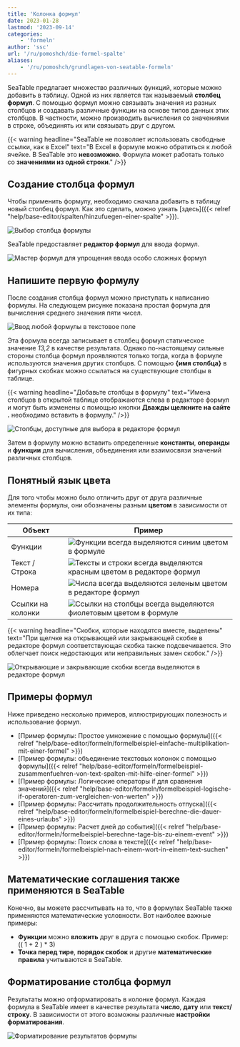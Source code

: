 ```yaml
---
title: 'Колонка формул'
date: 2023-01-28
lastmod: '2023-09-14'
categories:
    - 'formeln'
author: 'ssc'
url: '/ru/pomoshch/die-formel-spalte'
aliases:
    - '/ru/pomoshch/grundlagen-von-seatable-formeln'
---
```


SeaTable предлагает множество различных функций, которые можно добавить в таблицу. Одной из них является так называемый **столбец формул**. С помощью формул можно связывать значения из разных столбцов и создавать различные функции на основе типов данных этих столбцов. В частности, можно производить вычисления со значениями в строке, объединять их или связывать друг с другом.

{{< warning  headline="SeaTable не позволяет использовать свободные ссылки, как в Excel"  text="В Excel в формуле можно обратиться к любой ячейке. В SeaTable это **невозможно**. Формула может работать только со **значениями из одной строки**." />}}

## Создание столбца формул

Чтобы применить формулу, необходимо сначала добавить в таблицу новый столбец формул. Как это сделать, можно узнать [здесь]({{< relref "help/base-editor/spalten/hinzufuegen-einer-spalte" >}}).

![Выбор столбца формулы](images/select-formula-column.png)

SeaTable предоставляет **редактор формул** для ввода формул.

![Мастер формул для упрощения ввода особо сложных формул](images/Formula.wizard.png)

## Напишите первую формулу

После создания столбца формул можно приступать к написанию формулы. На следующем рисунке показана простая формула для вычисления среднего значения пяти чисел.

![Ввод любой формулы в текстовое поле](images/input-formular.jpg)

Эта формула всегда записывает в столбец формул статическое значение _13,2_ в качестве результата. Однако по-настоящему сильные стороны столбца формул проявляются только тогда, когда в формуле используются значения других столбцов. С помощью **{имя столбца}** в фигурных скобках можно ссылаться на существующие столбцы в таблице.

{{< warning headline="Добавьте столбцы в формулу" text="Имена столбцов в открытой таблице отображаются слева в редакторе формул и могут быть изменены с помощью кнопки **Дважды щелкните на сайте .** необходимо вставить в формулу." />}}

![Столбцы, доступные для выбора в редакторе формул](images/columns-in-the-formula-editor.jpg)

Затем в формулу можно вставить определенные **константы**, **операнды** и **функции** для вычисления, объединения или взаимосвязи значений различных столбцов.

## Понятный язык цвета

Для того чтобы можно было отличить друг от друга различные элементы формулы, они обозначены разным **цветом** в зависимости от их типа:

| Объект            | Пример                                                                                                      |
| ----------------- | ----------------------------------------------------------------------------------------------------------- |
| Функции           | ![Функции всегда выделяются синим цветом в формуле](images/example-function.png)                            |
| Текст / Строка    | ![Тексты и строки всегда выделяются красным цветом в редакторе формул](images/example-text.png)             |
| Номера            | ![Числа всегда выделяются зеленым цветом в редакторе формул](images/example-number.png)                     |
| Ссылки на колонки | ![Ссылки на столбцы всегда выделяются фиолетовым цветом в формуле ](images/example-reference-to-column.png) |

{{< warning headline="Скобки, которые находятся вместе, выделены" text="При щелчке на открывающей или закрывающей скобке в редакторе формул соответствующая скобка также подсвечивается. Это облегчает поиск недостающих или неправильных замен скобок." />}}

![Открывающие и закрывающие скобки всегда выделяются в редакторе формул](images/example-brackets.png)

## Примеры формул

Ниже приведено несколько примеров, иллюстрирующих полезность и использование формул.

- [Пример формулы: Простое умножение с помощью формулы]({{< relref "help/base-editor/formeln/formelbeispiel-einfache-multiplikation-mit-einer-formel" >}})
- [Пример формулы: объединение текстовых колонок с помощью формулы]({{< relref "help/base-editor/formeln/formelbeispiel-zusammenfuehren-von-text-spalten-mit-hilfe-einer-formel" >}})
- [Пример формулы: Логические операторы if для сравнения значений]({{< relref "help/base-editor/formeln/formelbeispiel-logische-if-operatoren-zum-vergleichen-von-werten" >}})
- [Пример формулы: Рассчитать продолжительность отпуска]({{< relref "help/base-editor/formeln/formelbeispiel-berechne-die-dauer-eines-urlaubs" >}})
- [Пример формулы: Расчет дней до события]({{< relref "help/base-editor/formeln/formelbeispiel-berechne-tage-bis-zu-einem-event" >}})
- [Пример формулы: Поиск слова в тексте]({{< relref "help/base-editor/formeln/formelbeispiel-nach-einem-wort-in-einem-text-suchen" >}})

## Математические соглашения также применяются в SeaTable

Конечно, вы можете рассчитывать на то, что в формулах SeaTable также применяются математические условности. Вот наиболее важные примеры:

- **Функции** можно **вложить** друг в друга с помощью скобок. Пример: (( 1 + 2 ) \* 3)
- **Точка перед тире**, **порядок скобок** и другие **математические правила** учитываются в SeaTable.

## Форматирование столбца формул

Результаты можно отформатировать в колонке формул. Каждая формула в SeaTable имеет в качестве результата **число**, **дату** или **текст/строку**. В зависимости от этого возможны различные **настройки форматирования**.

![Форматирование результатов формулы](images/Formatierung-von-Formelergebnissen.jpg)
